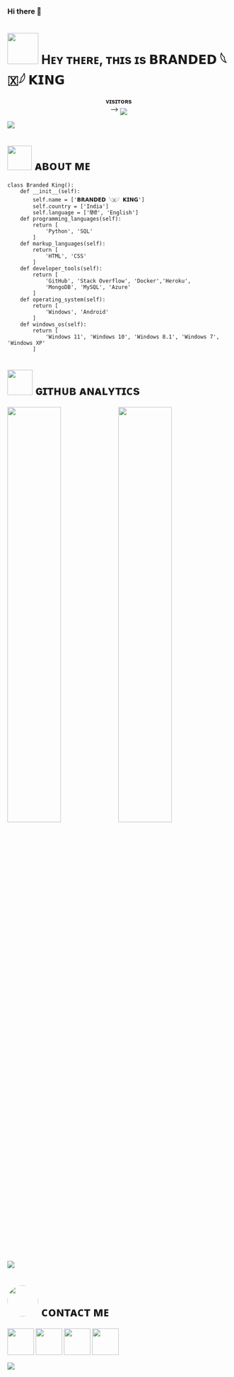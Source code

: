 ### Hi there 👋

<!--
**WCGKING/WCGKING** is a ✨ _special_ ✨ repository because its `README.md` (this file) appears on your GitHub profile.

Here are some ideas to get you started:

- 🔭 I’m currently working on ...
- 🌱 I’m currently learning ...
- 👯 I’m looking to collaborate on ...
- 🤔 I’m looking for help with ...
- 💬 Ask me about ...
- 📫 How to reach me: ...
- 😄 Pronouns: ...
- ⚡ Fun fact: ...
-->


<h1> <img src="https://github.com/WCGKING/WCGKING/blob/main/resources/codes.webp" width="70px"> Hᴇʏ ᴛʜᴇʀᴇ, ᴛʜɪs ɪs 𝗕𝗥𝗔𝗡𝗗𝗘𝗗 𓆩🇽𓆪 𝗞𝗜𝗡𝗚 </h1>
<p align="center">
    <b>ᴠɪsɪᴛᴏʀs</b><br>
 -->    <img align="middle" src="https://profile-counter.glitch.me/WCGKING/count.svg" />
</p>

[<img src="https://github.com/WCGKING/WCGKING/blob/main/resources/hr.gif"/>](https://github.com/WCGKING)

<h1> <img src="https://github.com/WCGKING/WCGKING/blob/main/resources/Branded%20kingh.jpg" width="55px"> ᴀʙᴏᴜᴛ ᴍᴇ </h1>

```python3
class Branded King():
    def __init__(self):
        self.name = ['𝗕𝗥𝗔𝗡𝗗𝗘𝗗 𓆩🇽𓆪 𝗞𝗜𝗡𝗚']
        self.country = ['India']
        self.language = ['हिंदी', 'English']
    def programming_languages(self):
        return [
            'Python', 'SQL'
        ]
    def markup_languages(self):
        return [
            'HTML', 'CSS'
        ]
    def developer_tools(self):
        return [
            'GitHub', 'Stack Overflow', 'Docker','Heroku',
            'MongoDB', 'MySQL', 'Azure'
        ]
    def operating_system(self):
        return [
            'Windows', 'Android'
        ]
    def windows_os(self):
        return [
            'Windows 11', 'Windows 10', 'Windows 8.1', 'Windows 7', 'Windows XP'
        ]
 ```
<h1> <img src = "https://github.com/WCGKING/WCGKING/blob/main/resources/analytics.webp" width="57px"> ɢɪᴛʜᴜʙ ᴀɴᴀʟʏᴛɪᴄs </h1>

[<img src="https://github-readme-stats.vercel.app/api?username=WCGKING&count_private=true&show_icons=true&theme=chartreuse-dark&custom_title=What%27s+the+craic?&include_all_commits=true&hide_border=true&bg_color=000000" width="49%">](https://github.com/WCGKING)  [<img src="https://github-readme-streak-stats.herokuapp.com/?user=WCGKING&theme=chartreuse-dark&hide_border=True&bg_color=000000" width="49%">](https://github.com/WCGKING)

[<img src="https://github.com/WCGKING/WCGKING/blob/main/resources/hr.gif"/>](https://github.com/WCGKING)

<h1> <img src="https://github.com/WCGKING/WCGKING/blob/main/resources/connect.gif" width="70px" style="border-radius: 50%"> ᴄᴏɴᴛᴀᴄᴛ ᴍᴇ </h1>

 [<img src="https://github.com/WCGKING/WCGKING/blob/main/resources/telegram_icon.png" width="60px">](https://t.me/BRANDRD_21) [<img src="https://github.com/WCGKING/WCGKING/blob/main/resources/github_icon.png" width="60px">](https://github.com/WCGKING) [<img src="https://github.com/WCGKING/WCGKING/blob/main/resources/Instagram_icon.png" width="60px">](https://instagram.com/LOKESH_x07?igshid=YmMyMTA2M2Y=) [<img src="https://github.com/WCGKING/WCGKING/blob/main/resources/youtube_icon.png" width="60px">](https://youtube.com/@TrickyBranded)

[<img src="https://github.com/WCGKING/WCGKING/blob/main/resources/hr.gif"/>](https://github.com/WCGKING)
